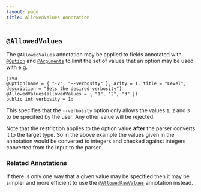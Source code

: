 ```yaml
---
layout: page
title: AllowedValues Annotation
---
```


## `@AllowedValues`

The `@AllowedValues` annotation may be applied to fields annotated with [`@Option`](option.html) and [`@Arguments`](arguments.html) to limit the set of values that an option may be used with e.g.

```
java
@Option(name = { "-v", "--verbosity" }, arity = 1, title = "Level", description = "Sets the desired verbosity")
@AllowedValues(allowedValues = { "1", "2", "3" })
public int verbosity = 1;
```
This specifies that the `--verbosity` option only allows the values `1`, `2` and `3` to be specified by the user.  Any other value will be rejected.

Note that the restriction applies to the option value **after** the parser converts it to the target type.  So in the above example the values given in the annotation would be converted to integers and checked against integers converted from the input to the parser.

### Related Annotations

If there is only one way that a given value may be specified then it may be simpler and more efficient to use the [`@AllowedRawValues`](allowed-raw-values.html) annotation instead.